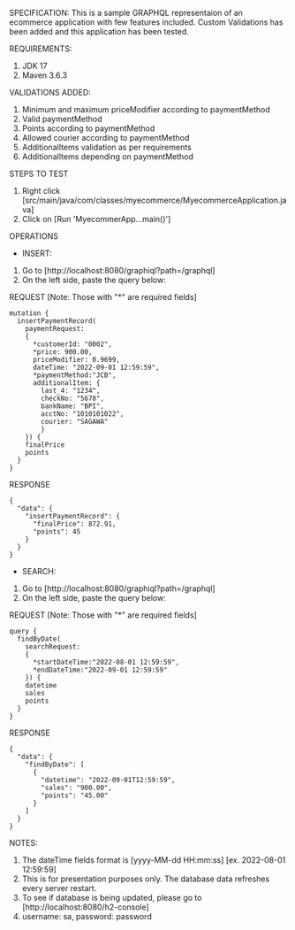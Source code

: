 SPECIFICATION:
This is a sample GRAPHQL representaion of an ecommerce application with few features included.
Custom Validations has been added and this application has been tested.

REQUIREMENTS:
1. JDK 17
2. Maven 3.6.3

VALIDATIONS ADDED:
1. Minimum and maximum priceModifier according to paymentMethod
2. Valid paymentMethod
3. Points according to paymentMethod
4. Allowed courier according to paymentMethod
5. AdditionalItems validation as per requirements
6. AdditionalItems depending on paymentMethod

STEPS TO TEST
1. Right click [src/main/java/com/classes/myecommerce/MyecommerceApplication.java]
2. Click on [Run 'MyecommerApp...main()']

OPERATIONS

* INSERT:
1. Go to [http://localhost:8080/graphiql?path=/graphql] 
2. On the left side, paste the query below:

REQUEST [Note: Those with "*" are required fields]
```
mutation {
  insertPaymentRecord(
    paymentRequest:
    {
      *customerId: "0002",
      *price: 900.00, 
      priceModifier: 0.9699, 
      dateTime: "2022-09-01 12:59:59", 
      *paymentMethod:"JCB",
      additionalItem: {
        last_4: "1234",
        checkNo: "5678",
        bankName: "BPI",
        acctNo: "1010101022",
        courier: "SAGAWA"
        }
    }) {
    finalPrice
    points
  } 
}
```

RESPONSE
```
{
  "data": {
    "insertPaymentRecord": {
      "finalPrice": 872.91,
      "points": 45
    }
  }
}
```

* SEARCH:

1. Go to [http://localhost:8080/graphiql?path=/graphql] 
2. On the left side, paste the query below:

REQUEST [Note: Those with "*" are required fields]
```
query {
  findByDate(
    searchRequest:
    {
      *startDateTime:"2022-08-01 12:59:59",
      *endDateTime:"2022-09-01 12:59:59"
    }) {
    datetime
    sales
    points
  } 
}
```

RESPONSE
```
{
  "data": {
    "findByDate": [
      {
        "datetime": "2022-09-01T12:59:59",
        "sales": "900.00",
        "points": "45.00"
      }
    ]
  }
}
```

NOTES:
1. The dateTime fields format is [yyyy-MM-dd HH:mm:ss] [ex. 2022-08-01 12:59:59]
2. This is for presentation purposes only. The database data refreshes every server restart.
3. To see if database is being updated, please go to [http://localhost:8080/h2-console]
4. username: sa, password: password
